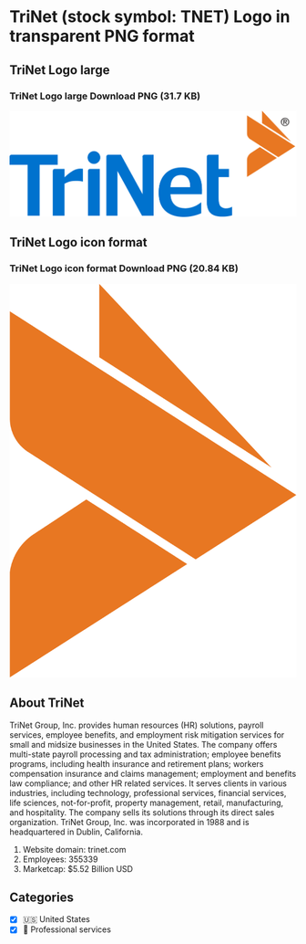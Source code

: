 # TriNet (stock symbol: TNET) Logo in transparent PNG format

## TriNet Logo large

### TriNet Logo large Download PNG (31.7 KB)

![TriNet Logo large Download PNG (31.7 KB)](/img/orig/TNET_BIG-00cd5c63.png)

## TriNet Logo icon format

### TriNet Logo icon format Download PNG (20.84 KB)

![TriNet Logo icon format Download PNG (20.84 KB)](/img/orig/TNET-9aff3074.png)

## About TriNet

TriNet Group, Inc. provides human resources (HR) solutions, payroll services, employee benefits, and employment risk mitigation services for small and midsize businesses in the United States. The company offers multi-state payroll processing and tax administration; employee benefits programs, including health insurance and retirement plans; workers compensation insurance and claims management; employment and benefits law compliance; and other HR related services. It serves clients in various industries, including technology, professional services, financial services, life sciences, not-for-profit, property management, retail, manufacturing, and hospitality. The company sells its solutions through its direct sales organization. TriNet Group, Inc. was incorporated in 1988 and is headquartered in Dublin, California.

1. Website domain: trinet.com
2. Employees: 355339
3. Marketcap: $5.52 Billion USD


## Categories
- [x] 🇺🇸 United States
- [x] 💼 Professional services
